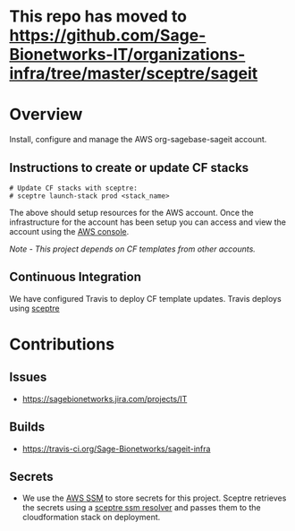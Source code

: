 # This repo has moved to https://github.com/Sage-Bionetworks-IT/organizations-infra/tree/master/sceptre/sageit


# Overview
Install, configure and manage the AWS org-sagebase-sageit account.


## Instructions to create or update CF stacks

```
# Update CF stacks with sceptre:
# sceptre launch-stack prod <stack_name>
```

The above should setup resources for the AWS account.  Once the infrastructure
for the account has been setup you can access and view the account using the
[AWS console](https://AWS-account-ID-or-alias.signin.aws.amazon.com/console).

*Note - This project depends on CF templates from other accounts.*

## Continuous Integration
We have configured Travis to deploy CF template updates.  Travis deploys using
[sceptre](https://sceptre.cloudreach.com/latest/about.html)

# Contributions

## Issues
* https://sagebionetworks.jira.com/projects/IT

## Builds
* https://travis-ci.org/Sage-Bionetworks/sageit-infra

## Secrets
* We use the [AWS SSM](https://docs.aws.amazon.com/systems-manager/latest/userguide/systems-manager-paramstore.html)
to store secrets for this project.  Sceptre retrieves the secrets using
a [sceptre ssm resolver](https://github.com/cloudreach/sceptre/tree/v1/contrib/ssm-resolver)
and passes them to the cloudformation stack on deployment.
